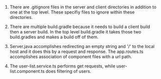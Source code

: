 1) There are .gitignore files in the server and client directories in addition to one at the top level. These specifiy files to ignore within these directories.

2) There are multiple build.gradle because it needs to build a client build then a server build. In the top level build.gradle it takes those two build.gradles and makes a build off of them.

3) Server.java accomplishes redirecting an empty string and '/' to the local host and it does this by a request and response. The app.routes.ts accomplishes association of component files with a url path.

4) The user-list.service.ts performs get requests, while user-list.component.ts does filtering of users.
